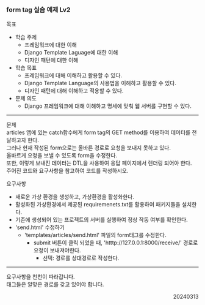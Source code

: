### form tag 실습 예제 Lv2
목표  
  - 학습 주제
    - 프레임워크에 대한 이해
    - Django Template Laguage에 대한 이해
    - 디자인 패턴에 대한 이해
  - 학습 목표
    - 프레임워크에 대해 이해하고 활용할 수 있다.
    - Django Template Language의 사용법을 이해하고 활용할 수 있다.
    - 디자인 패턴에 대해 이해하고 적용할 수 있다.
  - 문제 의도
    - Django 프레임워크에 대해 이해하고 명세에 맞춰 웹 서버를 구현할 수 있다.
---
문제  
articles 앱에 있는 catch함수에게 form tag의 GET method를 이용하여 데이터를 전달하고자 한다.  
그러나 현재 작성된 form으로는 올바른 경로로 요청을 보내지 못하고 있다.  
올바르게 요청을 보낼 수 있도록 form을 수정한다.  
또한, 이렇게 보내진 데이터는 DTL을 사용하여 응답 페이지에서 렌더링 되어야 한다.  
주어진 코드와 요구사항을 참고하여 코드를 작성하시오.  

요구사항  
- 새로운 가상 환경을 생성하고, 가상환경을 활성화한다.
- 활성화된 가상환경에서 제공된 requiremenets.txt를 활용하여 패키지들을 설치한다.
- 기존에 생성되어 있는 프로젝트의 서버를 실행하여 정상 작동 여부를 확인한다.
- 'send.html' 수정하기
  - 'templates/articles/send.html' 파일의 form태그를 수정한다.
    - submit 버튼이 클릭 되었을 때, 'htttp://127.0.0.1:8000/receive/' 경로로 요청이 보내져야한다.
      - 선택: 경로를 상대경로로 작성한다.
---
요구사항을 천천이 따라갑니다.  
태그들은 알맞은 경로를 갖고 있어야 합니다.  
<div style="text-align: right">20240313</div>